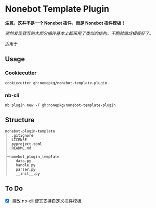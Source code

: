 # Nonebot Template Plugin

**注意，这并不是一个 Nonebot 插件，而是 Nonebot 插件模板！**

*突然发现我写的大部分插件基本上都采用了类似的结构，干脆就做成模板好了。*

适用于

## Usage

### Cookiecutter

```shell
cookiecutter gh:nonepkg/nonebot-template-plugin
```

### nb-cli

```shell
nb plugin new -T gh:nonepkg/nonebot-template-plugin
```

## Structure

```shell
nonebot-plugin-template
│  .gitignore
│  LICENSE
│  pyproject.toml
│  README.md
│  
│─nonebot_plugin_template
│    data.py
│    handle.py
│    parser.py
│    __init__.py
```

## To Do

- [x] 魔改 nb-cli 使其支持自定义插件模板
